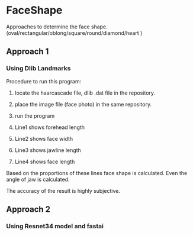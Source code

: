 # FaceShape 

Approaches to determine the face shape. (oval/rectangular/oblong/square/round/diamond/heart )


## Approach 1

### Using Dlib Landmarks

Procedure to run this program: 
1. locate the haarcascade file, dlib .dat file in the repository.
2. place the image file (face photo) in the same repository.
3. run the program


1. Line1 shows forehead length
2. Line2 shows face width
3. Line3 shows jawline length
4. Line4 shows face length

Based on the proportions of these lines face shape is calculated.
Even the angle of jaw is calculated. 

The accuracy of the result is highly subjective.

## Approach 2

### Using Resnet34 model and fastai

